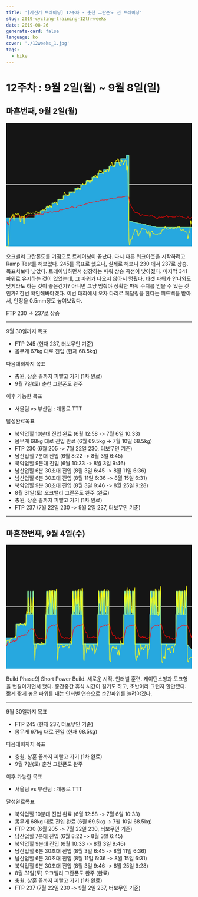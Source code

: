 ```yaml
---
title: '[자전거 트레이닝] 12주차 - 춘천 그란폰도 전 트레이닝'
slug: 2019-cycling-training-12th-weeks
date: 2019-08-26
generate-card: false
language: ko
cover: './12weeks_1.jpg'
tags:
  - bike
---
```


# 12주차 : 9월 2일(월) ~ 9월 8일(일)

## 마흔번째, 9월 2일(월)

![Ramp Test](./12weeks_1.jpg)

오크밸리 그란폰도를 기점으로 트레이닝이 끝났다. 다시 다른 워크아웃을 시작하려고 Ramp Test를 해보았다. 245를 목표로 했으나, 실제로 해보니 230 에서 237로 상승. 목표치보다 낮았다. 트레이닝하면서 성장하는 파워 상승 곡선이 낮아졌다. 마지막 341 파워로 유지하는 것이 있었는데, 그 파워가 나오지 않아서 멈췄다. 타겟 파워가 안나와도 낮게라도 하는 것이 좋은건가? 아니면 그냥 멈춰야 정확한 파워 수치를 얻을 수 있는 것인가? 한번 확인해봐야겠다.
이번 대회에서 오자 다리로 페달링을 한다는 피드백을 받아서, 안장을 0.5mm정도 높여보았다.

FTP 230 -> 237로 상승

---

9월 30일까지 목표

- FTP 245 (현재 237, 터보무인 기준)
- 몸무게 67kg 대로 진입 (현재 68.5kg)

다음대회까지 목표

- 충원, 상훈 끝까지 피빨고 가기 (1차 완료)
- 9월 7일(토) 춘천 그란폰도 완주

이후 가능한 목표

- 서울팀 vs 부산팀 : 개통로 TTT

달성완료목표

- 북악업힐 10분대 진입 완료 (6월 12:58 -> 7월 6일 10:33)
- 몸무게 68kg 대로 진입 완료 (6월 69.5kg -> 7월 10일 68.5kg)
- FTP 230 (6월 205 -> 7월 22일 230, 터보무인 기준)
- 남산업힐 7분대 진입 (6월 8:22 -> 8월 3일 6:45)
- 북악업힐 9분대 진입 (6월 10:33 -> 8월 3일 9:46)
- 남산업힐 6분 30초대 진입 (8월 3일 6:45 -> 8월 11일 6:36)
- 남산업힐 6분 30초대 진입 (8월 11일 6:36 -> 8월 15일 6:31)
- 북악업힐 9분 30초대 진입 (8월 3일 9:46 -> 8월 25일 9:28)
- 8월 31일(토) 오크밸리 그란폰도 완주 (완료)
- 충원, 상훈 끝까지 피빨고 가기 (1차 완료)
- FTP 237 (7월 22일 230 -> 9월 2일 237, 터보무인 기준)

---

## 마흔한번째, 9월 4일(수)

![Pierce](./12weeks_2.jpg)

Build Phase의 Short Power Build. 새로운 시작. 인터벌 훈련. 케이던스형과 토크형을 번갈아가면서 했다. 중간중간 휴식 시간이 길기도 하고, 초반이라 그런지 할만했다. 짧게 짧게 높은 파워를 내는 인터벌 연습으로 순간파워를 늘려야겠다.

---

9월 30일까지 목표

- FTP 245 (현재 237, 터보무인 기준)
- 몸무게 67kg 대로 진입 (현재 68.5kg)

다음대회까지 목표

- 충원, 상훈 끝까지 피빨고 가기 (1차 완료)
- 9월 7일(토) 춘천 그란폰도 완주

이후 가능한 목표

- 서울팀 vs 부산팀 : 개통로 TTT

달성완료목표

- 북악업힐 10분대 진입 완료 (6월 12:58 -> 7월 6일 10:33)
- 몸무게 68kg 대로 진입 완료 (6월 69.5kg -> 7월 10일 68.5kg)
- FTP 230 (6월 205 -> 7월 22일 230, 터보무인 기준)
- 남산업힐 7분대 진입 (6월 8:22 -> 8월 3일 6:45)
- 북악업힐 9분대 진입 (6월 10:33 -> 8월 3일 9:46)
- 남산업힐 6분 30초대 진입 (8월 3일 6:45 -> 8월 11일 6:36)
- 남산업힐 6분 30초대 진입 (8월 11일 6:36 -> 8월 15일 6:31)
- 북악업힐 9분 30초대 진입 (8월 3일 9:46 -> 8월 25일 9:28)
- 8월 31일(토) 오크밸리 그란폰도 완주 (완료)
- 충원, 상훈 끝까지 피빨고 가기 (1차 완료)
- FTP 237 (7월 22일 230 -> 9월 2일 237, 터보무인 기준)
